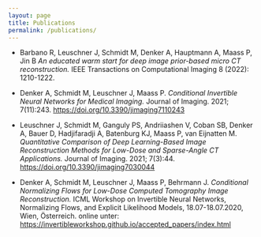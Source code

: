 ```yaml
---
layout: page
title: Publications
permalink: /publications/
---
```


- Barbano R, Leuschner J, Schmidt M, Denker A, Hauptmann A, Maass P, Jin B *An educated warm start for deep image prior-based micro CT reconstruction.* IEEE Transactions on Computational Imaging 8 (2022): 1210-1222.

- Denker A, Schmidt M, Leuschner J, Maass P. *Conditional Invertible Neural Networks for Medical Imaging.* Journal of Imaging. 2021; 7(11):243. https://doi.org/10.3390/jimaging7110243 

- Leuschner J, Schmidt M, Ganguly PS, Andriiashen V, Coban SB, Denker A, Bauer D, Hadjifaradji A, Batenburg KJ, Maass P, van Eijnatten M. *Quantitative Comparison of Deep Learning-Based Image Reconstruction Methods for Low-Dose and Sparse-Angle CT Applications.* Journal of Imaging. 2021; 7(3):44. https://doi.org/10.3390/jimaging7030044 

- Denker A, Schmidt M, Leuschner J, Maass P, Behrmann J.
*Conditional Normalizing Flows for Low-Dose Computed Tomography Image Reconstruction.*
ICML Workshop on Invertible Neural Networks, Normalizing Flows, and Explicit Likelihood Models, 18.07-18.07.2020, Wien, Österreich.
online unter: https://invertibleworkshop.github.io/accepted_papers/index.html


